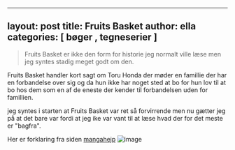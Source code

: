---
layout: post
title: Fruits Basket
author: ella
categories: [ bøger , tegneserier ]
--
> Fruits Basket er ikke den form for historie jeg normalt ville læse men jeg syntes stadig meget godt om den.

Fruits Basket handler kort sagt om Toru Honda der møder en famillie der har en forbandelse over sig og da hun ikke har noget sted at bo for hun lov til at bo hos dem som en af de eneste der kender til forbandelsen uden for famillien.

jeg syntes i starten at Fruits Basket var ret så forvirrende men nu gætter jeg på at det bare var fordi at jeg ike var vant til at læse hvad der for det meste er "bagfra".

Her er forklaring fra siden [mangahejp](https://mangahejp.weebly.com/manga-how-to-read.html)
![image](https://mangahejp.weebly.com/uploads/5/0/8/9/50893561/4836754_orig.jpg)
